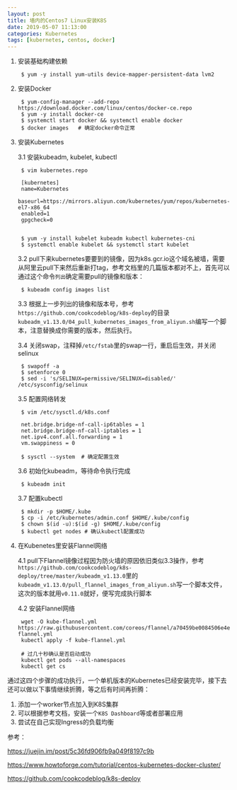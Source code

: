 ```yaml
---
layout: post
title: 墙内的Centos7 Linux安装K8S
date: 2019-05-07 11:13:00 
categories: Kubernetes
tags: [kubernetes, centos, docker]
---
```

1. 安装基础构建依赖

        $ yum -y install yum-utils device-mapper-persistent-data lvm2

2. 安装Docker

        $ yum-config-manager --add-repo https://download.docker.com/linux/centos/docker-ce.repo
        $ yum -y install docker-ce
        $ systemctl start docker && systemctl enable docker 
        $ docker images   # 确定docker命令正常

3. 安装Kubernetes

    3.1 安装kubeadm, kubelet, kubectl

        $ vim kubernetes.repo

        [kubernetes]
        name=Kubernetes
        baseurl=https://mirrors.aliyun.com/kubernetes/yum/repos/kubernetes-el7-x86_64
        enabled=1
        gpgcheck=0
    

        $ yum -y install kubelet kubeadm kubectl kubernetes-cni
        $ systemctl enable kubelet && systemctl start kubelet

    3.2 pull下来kubernetes要要到的镜像，因为k8s.gcr.io这个域名被墙，需要从阿里云pull下来然后重新打tag，参考文档里的几篇版本都对不上，首先可以通过这个命令`列出`确定需要pull的镜像和版本：

        $ kubeadm config images list

    3.3 根据上一步列出的镜像和版本号，参考`https://github.com/cookcodeblog/k8s-deploy`的目录`kubeadm_v1.13.0/04_pull_kubernetes_images_from_aliyun.sh`编写一个脚本，注意替换成你需要的版本，然后执行。

    3.4 关闭swap，注释掉`/etc/fstab`里的swap一行，重启后生效，并关闭selinux

        $ swapoff -a
        $ setenforce 0
        $ sed -i 's/SELINUX=permissive/SELINUX=disabled/' /etc/sysconfig/selinux

    3.5 配置网络转发

        $ vim /etc/sysctl.d/k8s.conf

        net.bridge.bridge-nf-call-ip6tables = 1
        net.bridge.bridge-nf-call-iptables = 1
        net.ipv4.conf.all.forwarding = 1
        vm.swappiness = 0

        $ sysctl --system  # 确定配置生效

    3.6 初始化kubeadm，等待命令执行完成

        $ kubeadm init

    3.7 配置kubectl

        $ mkdir -p $HOME/.kube
        $ cp -i /etc/kubernetes/admin.conf $HOME/.kube/config
        $ chown $(id -u):$(id -g) $HOME/.kube/config
        $ kubectl get nodes # 确认kubectl配置成功

4. 在Kubenetes里安装Flannel网络

    4.1 pull下Flannel镜像过程因为防火墙的原因依旧类似3.3操作，参考`https://github.com/cookcodeblog/k8s-deploy/tree/master/kubeadm_v1.13.0`里的`kubeadm_v1.13.0/pull_flannel_images_from_aliyun.sh`写一个脚本文件，这次的版本就用`v0.11.0`就好，便写完成执行脚本

    4.2 安装Flannel网络

        wget -O kube-flannel.yml https://raw.githubusercontent.com/coreos/flannel/a70459be0084506e4ec919aa1c114638878db11b/Documentation/kube-flannel.yml
        kubectl apply -f kube-flannel.yml
        
        # 过几十秒确认是否启动成功
        kubectl get pods --all-namespaces
        kubectl get cs

通过这四个步骤的成功执行，一个单机版本的Kubernetes已经安装完毕，接下去还可以做以下事情继续折腾，等之后有时间再折腾：
1. 添加一个worker节点加入到K8S集群
2. 可以根据参考文档，安装一个`K8S Dashboard`等或者部署应用
3. 尝试在自己实现Ingress的负载均衡


参考：

https://juejin.im/post/5c36fd906fb9a049f8197c9b

https://www.howtoforge.com/tutorial/centos-kubernetes-docker-cluster/

https://github.com/cookcodeblog/k8s-deploy